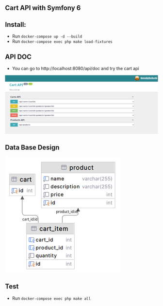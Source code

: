 ## Cart API with Symfony 6 

## Install:
* Run `docker-compose up -d --build`
* Run `docker-compose exec php make load-fixtures`

## API DOC
* You can go to http://localhost:8080/api/doc and try the cart api  

![api doc_img](doc/img/api_doc.png)


## Data Base Design

![db_design_img](doc/img/db_design.png)

## Test
* Run `docker-compose exec php make all`
